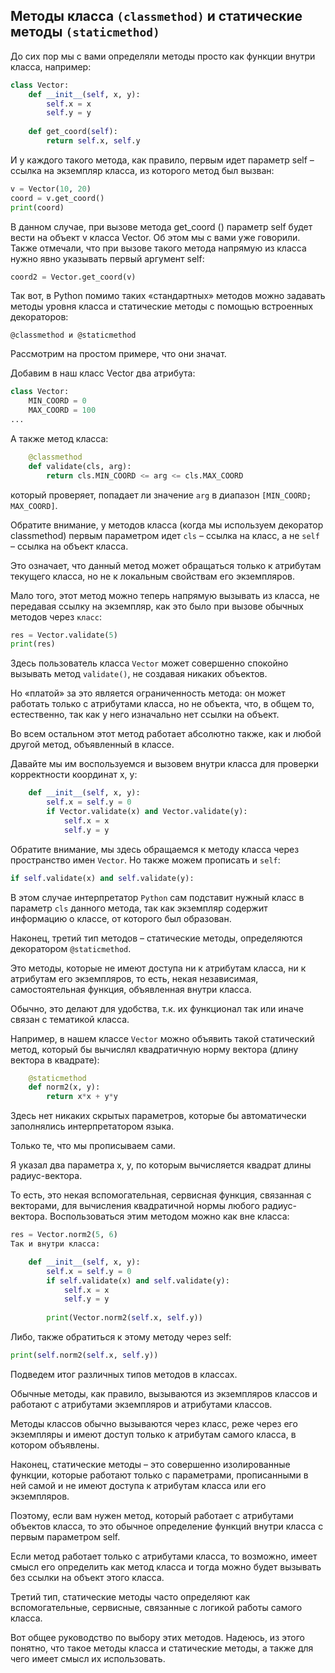 ## Методы класса `(classmethod)` и статические методы `(staticmethod)`


 До сих пор мы с вами определяли методы просто как функции внутри класса, например:

```python
class Vector:
    def __init__(self, x, y):
        self.x = x
        self.y = y
 
    def get_coord(self):
        return self.x, self.y
```

И у каждого такого метода, как правило, первым идет параметр self – ссылка на экземпляр класса, из которого метод был вызван:

```python
v = Vector(10, 20)
coord = v.get_coord()
print(coord)
```
В данном случае, при вызове метода get_coord () параметр self будет вести на объект v класса Vector. Об этом мы с вами уже говорили. Также отмечали, что при вызове такого метода напрямую из класса нужно явно указывать первый аргумент self:

```python
coord2 = Vector.get_coord(v)
```
Так вот, в Python помимо таких «стандартных» методов можно задавать методы уровня класса и статические методы с помощью встроенных декораторов:

`@classmethod и @staticmethod`

Рассмотрим на простом примере, что они значат. 

Добавим в наш класс Vector два атрибута:
```python
class Vector:
    MIN_COORD = 0
    MAX_COORD = 100
...
```
А также метод класса:
```python
    @classmethod
    def validate(cls, arg):
        return cls.MIN_COORD <= arg <= cls.MAX_COORD
```

который проверяет, попадает ли значение `arg` в диапазон `[MIN_COORD; MAX_COORD]`.

Обратите внимание, у методов класса (когда мы используем декоратор classmethod) первым параметром идет `cls` – ссылка на класс, а не `self` – ссылка на объект класса. 

Это означает, что данный метод может обращаться только к атрибутам текущего класса, но не к локальным свойствам его экземпляров. 

Мало того, этот метод можно теперь напрямую вызывать из класса, не передавая ссылку на экземпляр, как это было при вызове обычных методов через `класс`:

```python
res = Vector.validate(5)
print(res)
```

Здесь пользователь класса `Vector` может совершенно спокойно вызывать метод `validate()`, не создавая никаких объектов.

Но «платой» за это является ограниченность метода: он может работать только с атрибутами класса, но не объекта, что, в общем то, естественно, так как у него изначально нет ссылки на объект.

Во всем остальном этот метод работает абсолютно также, как и любой другой метод, объявленный в классе.

Давайте мы им воспользуемся и вызовем внутри класса для проверки корректности координат x, y:

```python
    def __init__(self, x, y):
        self.x = self.y = 0
        if Vector.validate(x) and Vector.validate(y):
            self.x = x
            self.y = y
```

Обратите внимание, мы здесь обращаемся к методу класса через пространство имен `Vector`. Но также можем прописать и `self`:

```python
if self.validate(x) and self.validate(y):
```

В этом случае интерпретатор `Python` сам подставит нужный класс в параметр `cls` данного метода, так как экземпляр содержит информацию о классе, от которого был образован.

Наконец, третий тип методов – статические методы, определяются декоратором `@staticmethod`. 

Это методы, которые не имеют доступа ни к атрибутам класса, ни к атрибутам его экземпляров, то есть, некая независимая, самостоятельная функция, объявленная внутри класса.

Обычно, это делают для удобства, т.к. их функционал так или иначе связан с тематикой класса.

Например, в нашем классе `Vector` можно объявить такой статический метод, который бы вычислял квадратичную норму вектора (длину вектора в квадрате):

```python
    @staticmethod
    def norm2(x, y):
        return x*x + y*y
```

Здесь нет никаких скрытых параметров, которые бы автоматически заполнялись интерпретатором языка. 

Только те, что мы прописываем сами. 

Я указал два параметра x, y, по которым вычисляется квадрат длины радиус-вектора.

То есть, это некая вспомогательная, сервисная функция, связанная с векторами, для вычисления квадратичной нормы любого радиус-вектора. Воспользоваться этим методом можно как вне класса:

```python
res = Vector.norm2(5, 6)
Так и внутри класса:

    def __init__(self, x, y):
        self.x = self.y = 0
        if self.validate(x) and self.validate(y):
            self.x = x
            self.y = y
 
        print(Vector.norm2(self.x, self.y))
```

Либо, также обратиться к этому методу через self:

```python
print(self.norm2(self.x, self.y))
```

Подведем итог различных типов методов в классах. 

Обычные методы, как правило, вызываются из экземпляров классов и работают с атрибутами экземпляров и атрибутами классов. 

Методы классов обычно вызываются через класс, реже через его экземпляры и имеют доступ только к атрибутам самого класса, в котором объявлены.

Наконец, статические методы – это совершенно изолированные функции, которые работают только с параметрами, прописанными в ней самой и не имеют доступа к атрибутам класса или его экземпляров.

Поэтому, если вам нужен метод, который работает с атрибутами объектов класса, то это обычное определение функций внутри класса с первым параметром self. 

Если метод работает только с атрибутами класса, то возможно, имеет смысл его определить как метод класса и тогда можно будет вызывать без ссылки на объект этого класса. 

Третий тип, статические методы часто определяют как вспомогательные, сервисные, связанные с логикой работы самого класса.

Вот общее руководство по выбору этих методов. Надеюсь, из этого понятно, что такое методы класса и статические методы, а также для чего имеет смысл их использовать.